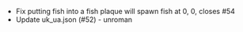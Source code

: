 * Fix putting fish into a fish plaque will spawn fish at 0, 0, closes #54
* Update uk_ua.json (#52) - unroman